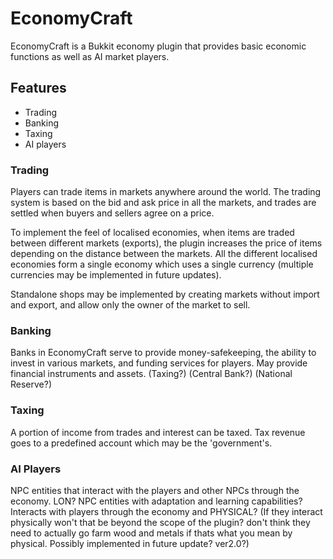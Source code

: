 # EconomyCraft
EconomyCraft is a Bukkit economy plugin that provides basic economic functions as well as AI market players.

## Features
- Trading
- Banking
- Taxing
- AI players

### Trading
Players can trade items in markets anywhere around the world. The trading system is based on the bid and ask price in all the markets, and trades are settled when buyers and sellers agree on a price.

To implement the feel of localised economies, when items are traded between different markets (exports), the plugin increases the price of items depending on the distance between the markets. All the different localised economies form a single economy which uses a single currency (multiple currencies may be implemented in future updates).

Standalone shops may be implemented by creating markets without import and export, and allow only the owner of the market to sell.

### Banking
Banks in EconomyCraft serve to provide money-safekeeping, the ability to invest in various markets, and funding services for players. May provide financial instruments and assets. (Taxing?) (Central Bank?) (National Reserve?)

### Taxing
A portion of income from trades and interest can be taxed. Tax revenue goes to a predefined account which may be the 'government's.

### AI Players
NPC entities that interact with the players and other NPCs through the economy.
LON?
NPC entities with adaptation and learning capabilities? Interacts with players through the economy and PHYSICAL? (If they interact physically won't that be beyond the scope of the plugin? don't think they need to actually go farm wood and metals if thats what you mean by physical. Possibly implemented in future update? ver2.0?)
